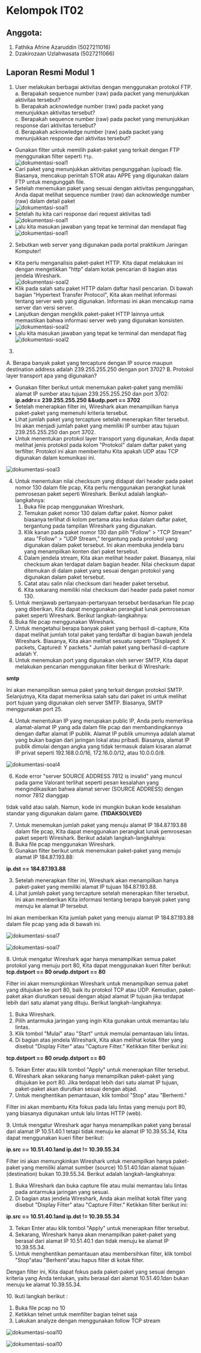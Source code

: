 # Kelompok IT02 #

## Anggota: ##
1. Fathika Afrine Azaruddin (5027211016)
2. Dzakirozaan Uzlahwasata (5027211066)

## Laporan Resmi Modul 1 ##
1. User melakukan berbagai aktivitas dengan menggunakan protokol FTP.
a. Berapakah sequence number (raw) pada packet yang menunjukkan aktivitas tersebut?     
b. Berapakah acknowledge number (raw) pada packet yang menunjukkan aktivitas tersebut?  
c. Berapakah sequence number (raw) pada packet yang menunjukkan response dari aktivitas tersebut?   
d. Berapakah acknowledge number (raw) pada packet yang menunjukkan response dari aktivitas tersebut?
- Gunakan filter untuk memilih paket-paket yang terkait dengan FTP menggunakan filter seperti `ftp`.    
![dokumentasi-soal1](https://i.ibb.co/NTkj8rs/image.png)
- Cari paket yang menunjukkan aktivitas pengunggahan (upload) file. Biasanya, mencakup perintah STOR atau APPE yang digunakan dalam FTP untuk mengunggah file.
- Setelah menemukan paket yang sesuai dengan aktivitas pengunggahan, Anda dapat melihat sequence number (raw) dan acknowledge number (raw) dalam detail paket   
![dokumentasi-soal1](https://i.ibb.co/72mgmFs/image.png)
- Setelah itu kita cari response dari request aktivitas tadi    
![dokumentasi-soal1](https://i.ibb.co/2WD0w6y/image.png)  
- Lalu kita masukan jawaban yang tepat ke terminal dan mendapat flag  
![dokumentasi-soal1](https://i.ibb.co/TKVB6fM/image.png)

2. Sebutkan web server yang digunakan pada portal praktikum Jaringan Komputer!
- Kita perlu menganalisis paket-paket HTTP. Kita dapat melakukan ini dengan mengetikkan "http" dalam kotak pencarian di bagian atas jendela Wireshark.  
![dokumentasi-soal2](https://i.ibb.co/dtpQ30N/image.png)
- Klik pada salah satu paket HTTP dalam daftar hasil pencarian. Di bawah bagian "Hypertext Transfer Protocol", Kita akan melihat informasi tentang server web yang digunakan. Informasi ini akan mencakup nama server dan versi server.
- Lanjutkan dengan mengklik paket-paket HTTP lainnya untuk memastikan bahwa informasi server web yang digunakan konsisten.  
![dokumentasi-soal2](https://i.ibb.co/jDQz1cd/image.png)  
- Lalu kita masukan jawaban yang tepat ke terminal dan mendapat flag    
![dokumentasi-soal2](https://i.ibb.co/Fx7F8cp/image.png)

3. 
A. Berapa banyak paket yang tercapture dengan IP source maupun destination address adalah 239.255.255.250 dengan port 3702?
B. Protokol layer transport apa yang digunakan?

- Gunakan filter berikut untuk menemukan paket-paket yang memiliki alamat IP sumber atau tujuan 239.255.255.250 dan port 3702: **ip.addr== 239.255.255.250 &&udp.port == 3702**
- Setelah menerapkan filter ini, Wireshark akan menampilkan hanya paket-paket yang memenuhi kriteria tersebut.
- Lihat jumlah paket yang tercapture setelah menerapkan filter tersebut. Ini akan menjadi jumlah paket yang memiliki IP sumber atau tujuan 239.255.255.250 dan port 3702.
- Untuk menentukan protokol layer transport yang digunakan, Anda dapat melihat jenis protokol pada kolom "Protokol" dalam daftar paket yang terfilter. Protokol ini akan memberitahu Kita apakah UDP atau TCP digunakan dalam komunikasi ini.

![dokumentasi-soal3]([https://i.ibb.co/2hD52PD])

4. Untuk menentukan nilai checksum yang didapat dari header pada paket nomor 130 dalam file pcap, Kita perlu menggunakan perangkat lunak pemrosesan paket seperti Wireshark. Berikut adalah langkah-langkahnya:
   1. Buka file pcap menggunakan Wireshark.
   1. Temukan paket nomor 130 dalam daftar paket. Nomor paket biasanya terlihat di kolom pertama atau kedua dalam daftar paket, tergantung pada tampilan Wireshark yang digunakan.
   1. Klik kanan pada paket nomor 130 dan pilih "Follow" > "TCP Stream" atau "Follow" > "UDP Stream," tergantung pada protokol yang digunakan dalam paket tersebut. Ini akan membuka jendela baru yang menampilkan konten dari paket tersebut.
   1. Dalam jendela stream, Kita akan melihat header paket. Biasanya, nilai checksum akan terdapat dalam bagian header. Nilai checksum dapat ditemukan di dalam paket yang sesuai dengan protokol yang digunakan dalam paket tersebut.
   1. Catat atau salin nilai checksum dari header paket tersebut.
   1. Kita sekarang memiliki nilai checksum dari header pada paket nomor 130.
4. Untuk menjawab pertanyaan-pertanyaan tersebut berdasarkan file pcap yang diberikan, Kita dapat menggunakan perangkat lunak pemrosesan paket seperti Wireshark. Berikut langkah-langkahnya:
1. Buka file pcap menggunakan Wireshark.
2. Untuk mengetahui berapa banyak paket yang berhasil di-capture, Kita dapat melihat jumlah total paket yang terdaftar di bagian bawah jendela Wireshark. Biasanya, Kita akan melihat sesuatu seperti "Displayed: X packets, Captured: Y packets." Jumlah paket yang berhasil di-capture adalah Y.
2. Untuk menemukan port yang digunakan oleh server SMTP, Kita dapat melakukan pencarian menggunakan filter berikut di Wireshark:

**smtp**

Ini akan menampilkan semua paket yang terkait dengan protokol SMTP. Selanjutnya, Kita dapat memeriksa salah satu dari paket ini untuk melihat port tujuan yang digunakan oleh server SMTP. Biasanya, SMTP menggunakan port 25.

4. Untuk menentukan IP yang merupakan public IP, Anda perlu memeriksa alamat-alamat IP yang ada dalam file pcap dan membandingkannya dengan daftar alamat IP publik. Alamat IP publik umumnya adalah alamat yang bukan bagian dari jaringan lokal atau pribadi. Biasanya, alamat IP publik dimulai dengan angka yang tidak termasuk dalam kisaran alamat IP privat seperti 192.168.0.0/16, 172.16.0.0/12, atau 10.0.0.0/8.

![dokumentasi-soal4](https://i.ibb.co/fFJX4w5/image.png)

6. Kode error "server SOURCE ADDRESS 7812 is invalid" yang muncul pada game Valorant terlihat seperti pesan kesalahan yang mengindikasikan bahwa alamat server (SOURCE ADDRESS) dengan nomor 7812 dianggap

tidak valid atau salah. Namun, kode ini mungkin bukan kode kesalahan standar yang digunakan dalam game. **(TIDAKSOLVED)**

7. Untuk menemukan jumlah paket yang menuju alamat IP 184.87.193.88 dalam file pcap, Kita dapat menggunakan perangkat lunak pemrosesan paket seperti Wireshark. Berikut adalah langkah-langkahnya:
1. Buka file pcap menggunakan Wireshark.
1. Gunakan filter berikut untuk menemukan paket-paket yang menuju alamat IP 184.87.193.88:

**ip.dst == 184.87.193.88**

3. Setelah menerapkan filter ini, Wireshark akan menampilkan hanya paket-paket yang memiliki alamat IP tujuan 184.87.193.88.
3. Lihat jumlah paket yang tercapture setelah menerapkan filter tersebut. Ini akan memberikan Kita informasi tentang berapa banyak paket yang menuju ke alamat IP tersebut.

Ini akan memberikan Kita jumlah paket yang menuju alamat IP 184.87.193.88 dalam file pcap yang ada di bawah ini.

![dokumentasi-soal7](https://i.ibb.co/Tvqmsxb/image.png)

![dokumentasi-soal7](https://i.ibb.co/Ptjtvmb/image.png)

8\. Untuk mengatur Wireshark agar hanya menampilkan semua paket protokol yang menuju port 80, Kita dapat menggunakan kueri filter berikut: **tcp.dstport == 80 orudp.dstport == 80**

Filter ini akan memungkinkan Wireshark untuk menampilkan semua paket yang ditujukan ke port 80, baik itu protokol TCP atau UDP. Kemudian, paket-paket akan diurutkan sesuai dengan abjad alamat IP tujuan jika terdapat lebih dari satu alamat yang dituju. Berikut langkah-langkahnya:

1. Buka Wireshark.
1. Pilih antarmuka jaringan yang ingin Kita gunakan untuk memantau lalu lintas.
1. Klik tombol "Mulai" atau "Start" untuk memulai pemantauan lalu lintas.
1. Di bagian atas jendela Wireshark, Kita akan melihat kotak filter yang disebut "Display Filter" atau "Capture Filter." Ketikkan filter berikut ini:

**tcp.dstport == 80 orudp.dstport == 80**

5. Tekan Enter atau klik tombol "Apply" untuk menerapkan filter tersebut.
5. Wireshark akan sekarang hanya menampilkan paket-paket yang ditujukan ke port 80. Jika terdapat lebih dari satu alamat IP tujuan, paket-paket akan diurutkan sesuai dengan abjad.
5. Untuk menghentikan pemantauan, klik tombol "Stop" atau "Berhenti."

Filter ini akan membantu Kita fokus pada lalu lintas yang menuju port 80, yang biasanya digunakan untuk lalu lintas HTTP (web).

9\. Untuk mengatur Wireshark agar hanya menampilkan paket yang berasal dari alamat IP 10.51.40.1 tetapi tidak menuju ke alamat IP 10.39.55.34, Kita dapat menggunakan kueri filter berikut:

**ip.src == 10.51.40.1and ip.dst != 10.39.55.34**

Filter ini akan memungkinkan Wireshark untuk menampilkan hanya paket-paket yang memiliki alamat sumber (source) 10.51.40.1dan alamat tujuan (destination) bukan 10.39.55.34. Berikut adalah langkah-langkahnya:

1. Buka Wireshark dan buka capture file atau mulai memantau lalu lintas pada antarmuka jaringan yang sesuai.
1. Di bagian atas jendela Wireshark, Anda akan melihat kotak filter yang disebut "Display Filter" atau "Capture Filter." Ketikkan filter berikut ini:

**ip.src == 10.51.40.1and ip.dst != 10.39.55.34**

3. Tekan Enter atau klik tombol "Apply" untuk menerapkan filter tersebut.
3. Sekarang, Wireshark hanya akan menampilkan paket-paket yang berasal dari alamat IP 10.51.40.1 dan tidak menuju ke alamat IP 10.39.55.34.
3. Untuk menghentikan pemantauan atau membersihkan filter, klik tombol "Stop"atau "Berhenti"atau hapus filter di kotak filter.

Dengan filter ini, Kita dapat fokus pada paket-paket yang sesuai dengan kriteria yang Anda tentukan, yaitu berasal dari alamat 10.51.40.1dan bukan menuju ke alamat 10.39.55.34.

10\. Ikuti langkah berikut :

1. Buka file pcap no 10
1. Ketikkan telnet untuk memfilter bagian telnet saja
1. Lakukan analyze dengan menggunakan follow TCP stream

![dokumentasi-soal10](https://i.ibb.co/4VVZGHp/image.png)

![dokumentasi-soal10](https://i.ibb.co/G9gSVxw/image.png)
